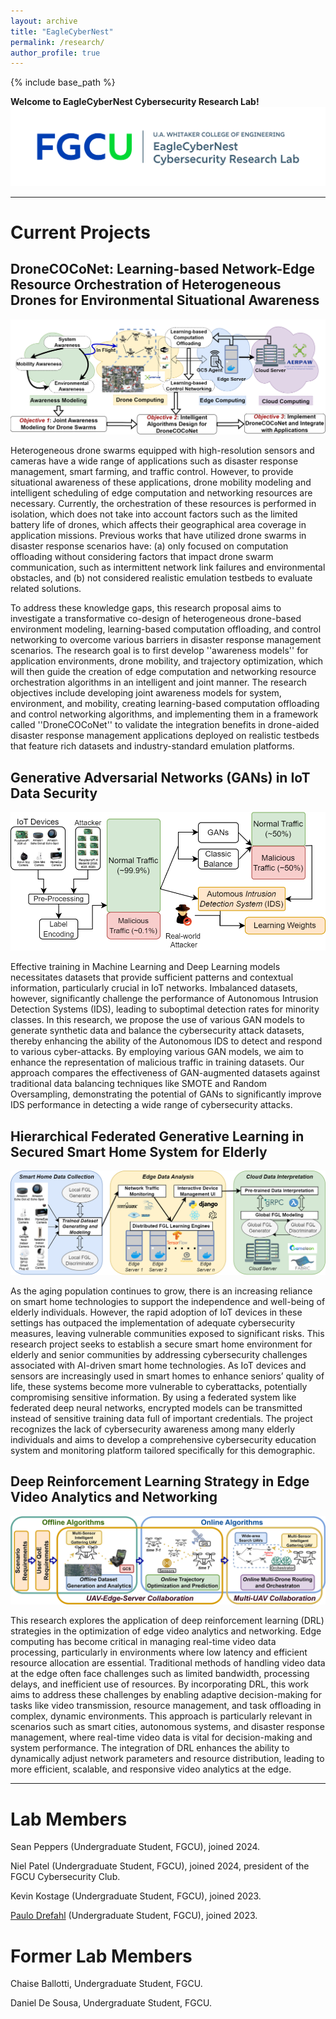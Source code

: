 ```yaml
---
layout: archive
title: "EagleCyberNest"
permalink: /research/
author_profile: true
---
```


{% include base_path %}

**Welcome to EagleCyberNest Cybersecurity Research Lab!**
![EagleCyberNest](../images/EagleCyberNest_FGCU_CMYK_Horiz.jpg "EagleCyberNest")


---

Current Projects
=====

DroneCOCoNet: Learning-based Network-Edge Resource Orchestration of Heterogeneous Drones for Environmental Situational Awareness
-----
![DroneCOCoNet](../images/overview-DroneCOCoNet.png "DroneCOCoNet")

Heterogeneous drone swarms equipped with high-resolution sensors and cameras have a wide range of applications such as disaster response management, smart farming, and traffic control. However, to provide situational awareness of these applications, drone mobility modeling and intelligent scheduling of edge computation and networking resources are necessary. Currently, the orchestration of these resources is performed in isolation, which does not take into account factors such as the limited battery life of drones, which affects their geographical area coverage in application missions. Previous works that have utilized drone swarms in disaster response scenarios have: (a) only focused on computation offloading without considering factors that impact drone swarm communication, such as intermittent network link failures and environmental obstacles, and (b) not considered realistic emulation testbeds to evaluate related solutions.

To address these knowledge gaps, this research proposal aims to investigate a transformative co-design of heterogeneous drone-based environment modeling, learning-based computation offloading, and control networking to overcome various barriers in disaster response management scenarios. The research goal is to first develop ''awareness models'' for application environments, drone mobility, and trajectory optimization, which will then guide the creation of edge computation and networking resource orchestration algorithms in an intelligent and joint manner. The research objectives include developing joint awareness models for system, environment, and mobility, creating learning-based computation offloading and control networking algorithms, and implementing them in a framework called ''DroneCOCoNet'' to validate the integration benefits in drone-aided disaster response management applications deployed on realistic testbeds that feature rich datasets and industry-standard emulation platforms.

Generative Adversarial Networks (GANs) in IoT Data Security
---
![IoT-GAN](../images/overview-IoT-GAN.png "IoT-GAN")

Effective training in Machine Learning and Deep Learning models necessitates datasets that provide sufficient patterns and contextual information, particularly crucial in IoT networks. Imbalanced datasets, however, significantly challenge the performance of Autonomous Intrusion Detection Systems (IDS), leading to suboptimal detection rates for minority classes. In this research, we propose the use of various GAN models to generate synthetic data and balance the cybersecurity attack datasets, thereby enhancing the ability of the Autonomous IDS to detect and respond to various cyber-attacks. By employing various GAN models, we aim to enhance the representation of malicious traffic in training datasets. Our approach compares the effectiveness of GAN-augmented datasets against traditional data balancing techniques like SMOTE and Random Oversampling, demonstrating the potential of GANs to significantly improve IDS performance in detecting a wide range of cybersecurity attacks. 

Hierarchical Federated Generative Learning in Secured Smart Home System for Elderly
---
![FGL-Home](../images/overview-FGL-Home.png "FGL-Home")

As the aging population continues to grow, there is an increasing reliance on smart home technologies to support the independence and well-being of elderly individuals. However, the rapid adoption of IoT devices in these settings has outpaced the implementation of adequate cybersecurity measures, leaving vulnerable communities exposed to significant risks. This research project seeks to establish a secure smart home environment for elderly and senior communities by addressing cybersecurity challenges associated with AI-driven smart home technologies. As IoT devices and sensors are increasingly used in smart homes to enhance seniors’ quality of life, these systems become more vulnerable to cyberattacks, potentially compromising sensitive information. By using a federated system like federated deep neural networks, encrypted models can be transmitted instead of sensitive training data full of important credentials. The project recognizes the lack of cybersecurity awareness among many elderly individuals and aims to develop a comprehensive cybersecurity education system and monitoring platform tailored specifically for this demographic. 

Deep Reinforcement Learning Strategy in Edge Video Analytics and Networking
---
![DRL-Edge](../images/overview-DRL-Edge.png "DRL-Edge")

This research explores the application of deep reinforcement learning (DRL) strategies in the optimization of edge video analytics and networking. Edge computing has become critical in managing real-time video data processing, particularly in environments where low latency and efficient resource allocation are essential. Traditional methods of handling video data at the edge often face challenges such as limited bandwidth, processing delays, and inefficient use of resources. By incorporating DRL, this work aims to address these challenges by enabling adaptive decision-making for tasks like video transmission, resource management, and task offloading in complex, dynamic environments. This approach is particularly relevant in scenarios such as smart cities, autonomous systems, and disaster response management, where real-time video data is vital for decision-making and system performance. The integration of DRL enhances the ability to dynamically adjust network parameters and resource distribution, leading to more efficient, scalable, and responsive video analytics at the edge.

---

Lab Members
=====

Sean Peppers (Undergraduate Student, FGCU), joined 2024.

Niel Patel (Undergraduate Student, FGCU), joined 2024, president of the FGCU Cybersecurity Club.

Kevin Kostage (Undergraduate Student, FGCU), joined 2023.

[Paulo Drefahl](paulodrefahl.com) (Undergraduate Student, FGCU), joined 2023.


Former Lab Members
===

Chaise Ballotti, Undergraduate Student, FGCU.

Daniel De Sousa, Undergraduate Student, FGCU.



